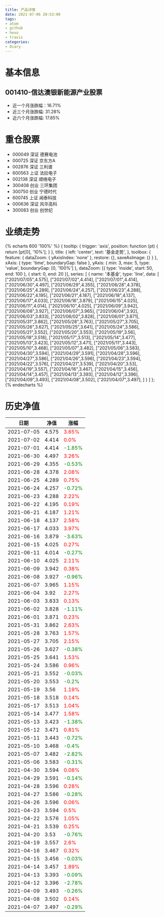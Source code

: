 ```yaml
---
title: 产品详情
date: 2021-07-06 20:53:00
tags:
- atom
- github
- hexo
- travis
categories:
- Diary
---
```


# 基本信息
## 001410-信达澳银新能源产业股票
- 近一个月涨跌幅：16.71%
- 近三个月涨跌幅: 31.28%
- 近六个月涨跌幅: 17.85%

# 重仓股票
- 000049 深证 德赛电池
- 000725 深证 京东方A
- 002876 深证 三利谱
- 600563 上证 法拉电子
- 002138 深证 顺络电子
- 300408 创业 三环集团
- 300750 创业 宁德时代
- 600745 上证 闻泰科技
- 000636 深证 风华高科
- 300083 创业 创世纪
# 业绩走势

{% echarts 600 '100%' %}
{
  tooltip: {
        trigger: 'axis',
        position: function (pt) {
            return [pt[0], '10%'];
        }
    },
    title: {
        left: 'center',
        text: '基金走势',
    },
    toolbox: {
        feature: {
            dataZoom: {
                yAxisIndex: 'none'
            },
            restore: {},
            saveAsImage: {}
        }
    },
    xAxis: {
        type: 'time',
        boundaryGap: false
    },
    yAxis: {
        min: 3,
        max: 5,
        type: 'value',
        boundaryGap: [0, '100%']
    },
    dataZoom: [{
        type: 'inside',
        start: 50,
        end: 100
    }, {
        start: 0,
        end: 20
    }],
    series: [
        {
            name: '本基金',
            type: 'line',
            data: [
["2021/07/05",4.575],
["2021/07/02",4.414],
["2021/07/01",4.414],
["2021/06/30",4.497],
["2021/06/29",4.355],
["2021/06/28",4.378],
["2021/06/25",4.289],
["2021/06/24",4.257],
["2021/06/23",4.288],
["2021/06/22",4.195],
["2021/06/21",4.187],
["2021/06/18",4.137],
["2021/06/17",4.033],
["2021/06/16",3.879],
["2021/06/15",4.025],
["2021/06/11",4.014],
["2021/06/10",4.025],
["2021/06/09",3.942],
["2021/06/08",3.927],
["2021/06/07",3.965],
["2021/06/04",3.92],
["2021/06/03",3.833],
["2021/06/02",3.828],
["2021/06/01",3.871],
["2021/05/31",3.862],
["2021/05/28",3.763],
["2021/05/27",3.705],
["2021/05/26",3.627],
["2021/05/25",3.641],
["2021/05/24",3.586],
["2021/05/21",3.552],
["2021/05/20",3.553],
["2021/05/19",3.56],
["2021/05/18",3.518],
["2021/05/17",3.513],
["2021/05/14",3.477],
["2021/05/13",3.423],
["2021/05/12",3.471],
["2021/05/11",3.443],
["2021/05/10",3.468],
["2021/05/07",3.482],
["2021/05/06",3.583],
["2021/04/30",3.594],
["2021/04/29",3.591],
["2021/04/28",3.596],
["2021/04/27",3.586],
["2021/04/26",3.596],
["2021/04/23",3.594],
["2021/04/22",3.576],
["2021/04/21",3.539],
["2021/04/20",3.53],
["2021/04/19",3.557],
["2021/04/16",3.467],
["2021/04/15",3.456],
["2021/04/14",3.457],
["2021/04/13",3.393],
["2021/04/12",3.396],
["2021/04/09",3.493],
["2021/04/08",3.502],
["2021/04/07",3.497],
]
        }
    ]
};
{% endecharts %}

# 历史净值

| 日期 | 净值 | 涨幅 |
| --- | --- | --- |
|2021-07-05|4.575|<font color=red>3.65%</font>|
|2021-07-02|4.414|<font color=red>0.0%</font>|
|2021-07-01|4.414|<font color=green>-1.85%</font>|
|2021-06-30|4.497|<font color=red>3.26%</font>|
|2021-06-29|4.355|<font color=green>-0.53%</font>|
|2021-06-28|4.378|<font color=red>2.08%</font>|
|2021-06-25|4.289|<font color=red>0.75%</font>|
|2021-06-24|4.257|<font color=green>-0.72%</font>|
|2021-06-23|4.288|<font color=red>2.22%</font>|
|2021-06-22|4.195|<font color=red>0.19%</font>|
|2021-06-21|4.187|<font color=red>1.21%</font>|
|2021-06-18|4.137|<font color=red>2.58%</font>|
|2021-06-17|4.033|<font color=red>3.97%</font>|
|2021-06-16|3.879|<font color=green>-3.63%</font>|
|2021-06-15|4.025|<font color=red>0.27%</font>|
|2021-06-11|4.014|<font color=green>-0.27%</font>|
|2021-06-10|4.025|<font color=red>2.11%</font>|
|2021-06-09|3.942|<font color=red>0.38%</font>|
|2021-06-08|3.927|<font color=green>-0.96%</font>|
|2021-06-07|3.965|<font color=red>1.15%</font>|
|2021-06-04|3.92|<font color=red>2.27%</font>|
|2021-06-03|3.833|<font color=red>0.13%</font>|
|2021-06-02|3.828|<font color=green>-1.11%</font>|
|2021-06-01|3.871|<font color=red>0.23%</font>|
|2021-05-31|3.862|<font color=red>2.63%</font>|
|2021-05-28|3.763|<font color=red>1.57%</font>|
|2021-05-27|3.705|<font color=red>2.15%</font>|
|2021-05-26|3.627|<font color=green>-0.38%</font>|
|2021-05-25|3.641|<font color=red>1.53%</font>|
|2021-05-24|3.586|<font color=red>0.96%</font>|
|2021-05-21|3.552|<font color=green>-0.03%</font>|
|2021-05-20|3.553|<font color=green>-0.2%</font>|
|2021-05-19|3.56|<font color=red>1.19%</font>|
|2021-05-18|3.518|<font color=red>0.14%</font>|
|2021-05-17|3.513|<font color=red>1.04%</font>|
|2021-05-14|3.477|<font color=red>1.58%</font>|
|2021-05-13|3.423|<font color=green>-1.38%</font>|
|2021-05-12|3.471|<font color=red>0.81%</font>|
|2021-05-11|3.443|<font color=green>-0.72%</font>|
|2021-05-10|3.468|<font color=green>-0.4%</font>|
|2021-05-07|3.482|<font color=green>-2.82%</font>|
|2021-05-06|3.583|<font color=green>-0.31%</font>|
|2021-04-30|3.594|<font color=red>0.08%</font>|
|2021-04-29|3.591|<font color=green>-0.14%</font>|
|2021-04-28|3.596|<font color=red>0.28%</font>|
|2021-04-27|3.586|<font color=green>-0.28%</font>|
|2021-04-26|3.596|<font color=red>0.06%</font>|
|2021-04-23|3.594|<font color=red>0.5%</font>|
|2021-04-22|3.576|<font color=red>1.05%</font>|
|2021-04-21|3.539|<font color=red>0.25%</font>|
|2021-04-20|3.53|<font color=green>-0.76%</font>|
|2021-04-19|3.557|<font color=red>2.6%</font>|
|2021-04-16|3.467|<font color=red>0.32%</font>|
|2021-04-15|3.456|<font color=green>-0.03%</font>|
|2021-04-14|3.457|<font color=red>1.89%</font>|
|2021-04-13|3.393|<font color=green>-0.09%</font>|
|2021-04-12|3.396|<font color=green>-2.78%</font>|
|2021-04-09|3.493|<font color=green>-0.26%</font>|
|2021-04-08|3.502|<font color=red>0.14%</font>|
|2021-04-07|3.497|<font color=green>-0.29%</font>|
